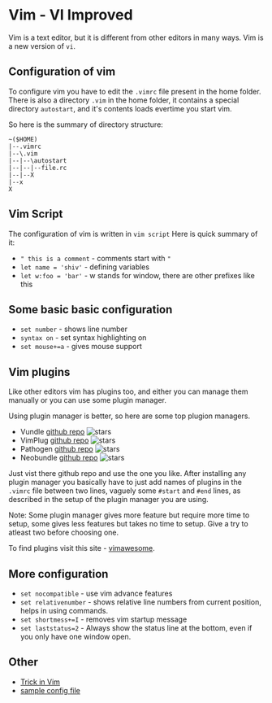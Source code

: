 # Vim - VI Improved

Vim is a text editor, but it is different from other editors in many ways. 
Vim is a new version of `vi`.

## Configuration of vim

To configure vim you have to edit the `.vimrc` file present in the home folder.
There is also a directory `.vim` in the home folder, it contains a special directory `autostart`, and it's contents loads evertime you start vim.

So here is the summary of directory structure:

```
~($HOME)
|--.vimrc
|--\.vim
|--|--\autostart
|--|--|--file.rc
|--|--X
|--x
X
``` 

## Vim Script

The configuration of vim is written in `vim script`
Here is quick summary of it:

* `" this is a comment` - comments start with `"`
* `let name = 'shiv'` - defining variables
* `let w:foo = 'bar'` - w stands for window, there are other prefixes like this

## Some basic basic configuration

* `set number` - shows line number
* `syntax on` - set syntax highlighting on
* `set mouse+=a` - gives mouse support

## Vim plugins

Like other editors vim has plugins too, and either you can manage them manually or you can use some plugin manager.

Using plugin manager is better, so here are some top plugion managers.

* Vundle [github repo](https://github.com/VundleVim/Vundle.vim) ![stars](https://img.shields.io/github/stars/VundleVim/Vundle.vim?style=social)
* VimPlug [github repo](https://github.com/junegunn/vim-plug) ![stars](https://img.shields.io/github/stars/junegunn/vim-plug?style=social)
* Pathogen [github repo](https://github.com/tpope/vim-pathogen) ![stars](https://img.shields.io/github/stars/tpope/vim-pathogen?style=social)
* Neobundle [github repo](https://github.com/Shougo/neobundle.vim) ![stars](https://img.shields.io/github/stars/Shougo/neobundle.vim?style=social)

Just vist there github repo and use the one you like. After installing any plugin manager you basically have to just add names of plugins in the `.vimrc` file between two lines, vaguely some `#start` and `#end` lines, as described in the setup of the plugin manager you are using.

Note: Some plugin manager gives more feature but require more time to setup, some gives less features but takes no time to setup. Give a try to atleast two before choosing one.

To find plugins visit this site - [vimawesome](https://vimawesome.com/).

## More configuration

* `set nocompatible` - use vim advance features
* `set relativenumber` - shows relative line numbers from current position, helps in using commands.
* `set shortmess+=I` - removes vim startup message
* `set laststatus=2` - Always show the status line at the bottom, even if you only have one window open.
 
## Other

* [Trick in Vim](./tricks.md)
* [sample config file](./.vimrc)
